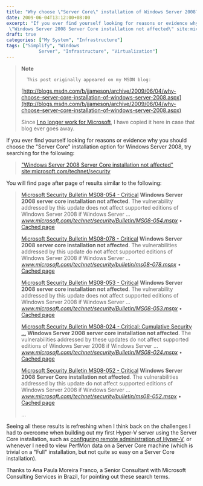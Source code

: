 ```yaml
---
title: "Why choose \"Server Core\" installation of Windows Server 2008?"
date: 2009-06-04T13:12:00+08:00
excerpt: "If you ever find yourself looking for reasons or evidence why you should choose the \"Server Core\" installation option for Windows Server 2008, try searching for the following: 
 \"Windows Server 2008 Server Core installation not affected\" site:microsoft..."
draft: true
categories: ["My System", "Infrastructure"]
tags: ["Simplify", "Windows 
			Server", "Infrastructure", "Virtualization"]
---
```


> **Note**
> 
>       This post originally appeared on my MSDN blog:
> 
> [http://blogs.msdn.com/b/jjameson/archive/2009/06/04/why-choose-server-core-installation-of-windows-server-2008.aspx](http://blogs.msdn.com/b/jjameson/archive/2009/06/04/why-choose-server-core-installation-of-windows-server-2008.aspx)
> 
> Since [I no longer work for Microsoft](/blog/jjameson/2011/09/02/last-day-with-microsoft), I have copied it here in case that blog ever goes away.

If you ever find yourself looking for reasons or evidence why you should choose the "Server Core" installation option for Windows Server 2008, try searching for the following:

> ["Windows Server 2008 Server Core installation not affected" site:microsoft.com/technet/security](http://www.bing.com/search?q=%22Windows+Server+2008+Server+Core+installation+not+affected%22+site%3Amicrosoft.com%2Ftechnet%2Fsecurity)

You will find page after page of results similar to the following:

> [Microsoft Security Bulletin MS08-054 - Critical](http://www.microsoft.com/technet/security/Bulletin/MS08-054.mspx)
> **Windows Server 2008 server core installation not affected**. The vulnerability addressed by this update does not affect supported editions of Windows Server 2008 if Windows Server ...
> <cite>www.microsoft.com/technet/security/Bulletin/MS08-054.mspx</cite> • [Cached page](http://cc.bingj.com/cache.aspx?q=%22windows+server+2008+server+core+installation+not+affected%22&d=76133794257994&mkt=en-US&setlang=en-US&w=e671a5b0,e59d79e9)
> 
> [Microsoft Security Bulletin MS08-078 - Critical](http://www.microsoft.com/technet/security/bulletin/ms08-078.mspx)
> **Windows Server 2008 server core installation not affected**. The vulnerabilities addressed by this update do not affect supported editions of Windows Server 2008 if Windows Server ...
> <cite>www.microsoft.com/technet/security/bulletin/ms08-078.mspx</cite> • [Cached page](http://cc.bingj.com/cache.aspx?q=%22windows+server+2008+server+core+installation+not+affected%22&d=76162242072335&mkt=en-US&setlang=en-US&w=c3f59bce,63fef00c)
> 
> [Microsoft Security Bulletin MS08-053 - Critical](http://www.microsoft.com/technet/security/Bulletin/MS08-053.mspx)
> **Windows Server 2008 server core installation not affected**. The vulnerability addressed by this update does not affect supported editions of Windows Server 2008 if Windows Server ...
> <cite>www.microsoft.com/technet/security/Bulletin/MS08-053.mspx</cite> • [Cached page](http://cc.bingj.com/cache.aspx?q=%22windows+server+2008+server+core+installation+not+affected%22&d=76116313320319&mkt=en-US&setlang=en-US&w=92aafff1,c365475a)
> 
> [Microsoft Security Bulletin MS08-024 - Critical: Cumulative Security ...](http://www.microsoft.com/technet/security/Bulletin/MS08-024.mspx)
> **Windows Server 2008 server core installation not affected**. The vulnerabilities addressed by these updates do not affect supported editions of Windows Server 2008 if Windows Server ...
> <cite>www.microsoft.com/technet/security/Bulletin/MS08-024.mspx</cite> • [Cached page](http://cc.bingj.com/cache.aspx?q=%22windows+server+2008+server+core+installation+not+affected%22&d=76113650584856&mkt=en-US&setlang=en-US&w=f7f0adec,d0a922b0)
> 
> [Microsoft Security Bulletin MS08-052 - Critical](http://www.microsoft.com/technet/security/bulletin/ms08-052.mspx)
> **Windows Server 2008 Server Core installation not affected**. The vulnerabilities addressed by this update do not affect supported editions of Windows Server 2008 if Windows Server ...
> <cite>www.microsoft.com/technet/security/bulletin/ms08-052.mspx</cite> • [Cached page](http://cc.bingj.com/cache.aspx?q=%22windows+server+2008+server+core+installation+not+affected%22&d=76123006445241&mkt=en-US&setlang=en-US&w=59991b53,79c72b54)
> 
> ...

Seeing all these results is refreshing when I think back on the challenges I had to overcome when building out my first Hyper-V server using the Server Core installation, such as [configuring remote administration of Hyper-V](/blog/jjameson/2008/08/28/some-gotchas-with-remote-administration-of-hyper-v), or whenever I need to view PerfMon data on a Server Core machine (which is trivial on a "Full" installation, but not quite so easy on a Server Core installation).

Thanks to Ana Paula Moreira Franco, a Senior Consultant with Microsoft Consulting Services in Brazil, for pointing out these search terms.

